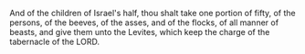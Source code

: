 And of the children of Israel's half, thou shalt take one portion of fifty, of the persons, of the beeves, of the asses, and of the flocks, of all manner of beasts, and give them unto the Levites, which keep the charge of the tabernacle of the LORD.

